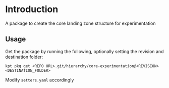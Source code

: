 # Introduction

A package to create the core landing zone structure for experimentation

## Usage

Get the package by running the following, optionally setting the revision and destination folder:

`kpt pkg get <REPO URL>.git/hierarchy/core-experimentation@<REVISION> <DESTINATION_FOLDER>`

Modify `setters.yaml` accordingly
